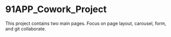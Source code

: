 # 91APP_Cowork_Project
This project contains two main pages. Focus on page layout, carousel, form, and git collaborate.
